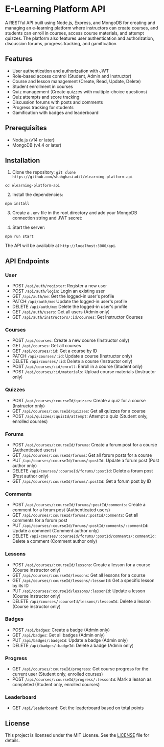 # E-Learning Platform API

A RESTful API built using Node.js, Express, and MongoDB for creating and managing an e-learning platform where instructors can create courses, and students can enroll in courses, access course materials, and attempt quizzes. The platform also features user authentication and authorization, discussion forums, progress tracking, and gamification.

## Features

- User authentication and authorization with JWT
- Role-based access control (Student, Admin and Instructor)
- Course and lesson management (Create, Read, Update, Delete)
- Student enrollment in courses
- Quiz management (Create quizzes with multiple-choice questions)
- Quiz attempts and score tracking
- Discussion forums with posts and comments
- Progress tracking for students
- Gamification with badges and leaderboard

## Prerequisites

- Node.js (v14 or later)
- MongoDB (v4.4 or later)

## Installation

1. Clone the repository:
   `git clone https://github.com/shahghasiadil/elearning-platform-api`

`cd elearning-platform-api`

2. Install the dependencies:

```
npm install
```

3. Create a `.env` file in the root directory and add your MongoDB connection string and JWT secret:

4. Start the server:

```
npm run start
```

The API will be available at `http://localhost:3000/api`.

## API Endpoints

### User

- POST `/api/auth/register`: Register a new user
- POST `/api/auth/login`: Login an existing user
- GET `/api/auth/me`: Get the logged-in user's profile
- PATCH `/api/auth/me`: Update the logged-in user's profile
- DELETE `/api/auth/me`: Delete the logged-in user's profile
- GET `/api/auth/users`: Get all users (Admin only)
- GET `/api/auth/instructors/:id/courses`: Get Instructor Courses

### Courses

- POST `/api/courses`: Create a new course (Instructor only)
- GET `/api/courses`: Get all courses
- GET `/api/courses/:id`: Get a course by ID
- PATCH `/api/courses/:id`: Update a course (Instructor only)
- DELETE `/api/courses/:id`: Delete a course (Instructor only)
- POST `/api/courses/:id/enroll`: Enroll in a course (Student only)
- POST `/api/courses/:id/materials`: Upload course materials (Instructor only)

### Quizzes

- POST `/api/courses/:courseId/quizzes`: Create a quiz for a course (Instructor only)
- GET `/api/courses/:courseId/quizzes`: Get all quizzes for a course
- POST `/api/quizzes/:quizId/attempt`: Attempt a quiz (Student only, enrolled courses)

### Forums

- POST `/api/courses/:courseId/forums`: Create a forum post for a course (Authenticated users)
- GET `/api/courses/:courseId/forums`: Get all forum posts for a course
- PUT `/api/courses/:courseId/forums/:postId`: Update a forum post (Post author only)
- DELETE `/api/courses/:courseId/forums/:postId`: Delete a forum post (Post author only)
- GET `/api/courses/:courseId/forums/:postId`: Get a forum post by ID

### Comments

- POST `/api/courses/:courseId/forums/:postId/comments`: Create a comment for a forum post (Authenticated users)
- GET `/api/courses/:courseId/forums/:postId/comments`: Get all comments for a forum post
- PUT `/api/courses/:courseId/forums/:postId/comments/:commentId`: Update a comment (Comment author only)
- DELETE `/api/courses/:courseId/forums/:postId/comments/:commentId`: Delete a comment (Comment author only)

### Lessons

- POST `/api/courses/:courseId/lessons`: Create a lesson for a course (Course instructor only)
- GET `/api/courses/:courseId/lessons`: Get all lessons for a course
- GET `/api/courses/:courseId/lessons/:lessonId`: Get a specific lesson by its ID
- PUT `/api/courses/:courseId/lessons/:lessonId`: Update a lesson (Course instructor only)
- DELETE `/api/courses/:courseId/lessons/:lessonId`: Delete a lesson (Course instructor only)

### Badges

- POST `/api/badges`: Create a badge (Admin only)
- GET `/api/badges`: Get all badges (Admin only)
- PUT `/api/badges/:badgeId`: Update a badge (Admin only)
- DELETE `/api/badges/:badgeId`: Delete a badge (Admin only)

### Progress

- GET `/api/courses/:courseId/progress`: Get course progress for the current user (Student only, enrolled courses)
- POST `/api/courses/:courseId/progress/:lessonId`: Mark a lesson as completed (Student only, enrolled courses)

### Leaderboard

- GET `/api/leaderboard`: Get the leaderboard based on total points

## License

This project is licensed under the MIT License. See the [LICENSE](LICENSE) file for details.
